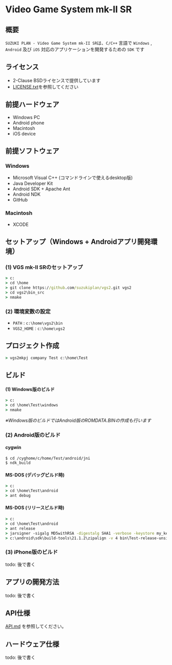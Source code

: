 # Video Game System mk-II SR

## 概要
`SUZUKI PLAN - Video Game System mk-II SR`は、`C/C++` 言語で `Windows` , `Android` 及び `iOS` 対応のアプリケーションを開発するための `SDK` です

## ライセンス
- 2-Clause BSDライセンスで提供しています
- [LICENSE.txt](https://github.com/suzukiplan/vgs2/blob/master/LICENSE.txt)を参照してください

## 前提ハードウェア
- Windows PC
- Android phone
- Macintosh
- iOS device

## 前提ソフトウェア
### Windows
- Microsoft Visual C++ (コマンドラインで使えるdesktop版)
- Java Developer Kit
- Android SDK + Apache Ant
- Android NDK
- GitHub

### Macintosh
- XCODE

## セットアップ（Windows + Androidアプリ開発環境）

### (1) VGS mk-II SRのセットアップ
```cmd
> c:
> cd \home
> git clone https://github.com/suzukiplan/vgs2.git vgs2
> cd vgs2\bin_src
> nmake
```

### (2) 環境変数の設定
- `PATH` : `c:\home\vgs2\bin`
- `VGS2_HOME` : `c:\home\vgs2`

## プロジェクト作成
```cmd
> vgs2mkpj company Test c:\home\Test
```

## ビルド
#### (1) Windows版のビルド
```cmd
> c:
> cd \home\Test\windows
> nmake
```

_※Windows版のビルドではAndroid版のROMDATA.BINの作成も行います_

### (2) Android版のビルド
#### cygwin
```cygwin
$ cd /cyghome/c/home/Test/android/jni
$ ndk_build
```

#### MS-DOS (デバッグビルド時)
```cmd
> c:
> cd \home\Test\android
> ant debug
```

#### MS-DOS (リリースビルド時)
```cmd
> c:
> cd \home\Test\android
> ant release
> jarsigner -sigalg MD5withRSA -digestalg SHA1 -verbose -keystore my_keystore bin/Test-release-unsigned.apk techkey
> c:\android\sdk\build-tools\21.1.2\zipalign -v 4 bin\Test-release-unsigned.apk bin\Test-release.apk 
```

### (3) iPhone版のビルド
todo: 後で書く

## アプリの開発方法
todo: 後で書く

## API仕様
[API.md](https://github.com/suzukiplan/vgs2/blob/master/API.md) を参照してください。

## ハードウェア仕様
todo: 後で書く
